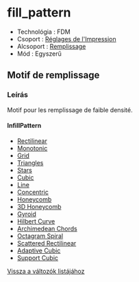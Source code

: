 # fill\_pattern

* Technológia : FDM
* Csoport : [Réglages de l'Impression](../print_settings/print_settings.md)
* Alcsoport : [Remplissage](../print_settings/print_settings.md#remplissage) 
* Mód : Egyszerű

## Motif de remplissage

### Leírás

Motif pour les remplissage de faible densité.

#### InfillPattern

* [Rectilinear](../pattern/pattern_rectilinear.md)
* [Monotonic](../pattern/pattern_monotonic.md)
* [Grid](../pattern/pattern_grid.md)
* [Triangles](../pattern/pattern_triangles.md)
* [Stars](../pattern/pattern_stars.md)
* [Cubic](../pattern/pattern_cubic.md)
* [Line](../pattern/pattern_line.md)
* [Concentric](../pattern/pattern_concentric.md)
* [Honeycomb](../pattern/pattern_honeycomb.md)
* [3D Honeycomb](../pattern/pattern_3dhoneycomb.md)
* [Gyroid](../pattern/pattern_gyroid.md)
* [Hilbert Curve](../pattern/pattern_hilbertcurve.md)
* [Archimedean Chords](../pattern/pattern_archimedeanchords.md)
* [Octagram Spiral](../pattern/pattern_octagramspiral.md)
* [Scattered Rectilinear](../pattern/pattern_scatteredrectilinear.md)
* [Adaptive Cubic](../pattern/pattern_adaptivecubic.md)
* [Support Cubic](../pattern/pattern_supportcubic.md)

[Vissza a változók listájához](variable_list.md)

